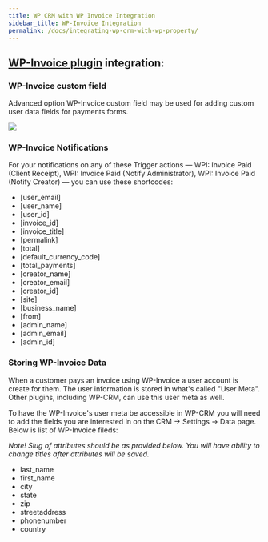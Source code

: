 ```yaml
---
title: WP CRM with WP Invoice Integration
sidebar_title: WP-Invoice Integration
permalink: /docs/integrating-wp-crm-with-wp-property/
---
```


## [WP-Invoice plugin](https://wp-invoice.github.io/docs/) integration:

### WP-Invoice custom field

Advanced option WP-Invoice custom field may be used for adding custom user data fields for payments forms.

![](https://storage.googleapis.com/media.usabilitydynamics.com/2016/10/crm-invoice-custom-fields.png)

### WP-Invoice Notifications

For your notifications on any of these Trigger actions — WPI: Invoice Paid (Client Receipt), WPI: Invoice Paid (Notify Administrator), WPI: Invoice Paid (Notify Creator) — you can use these shortcodes:

* [user_email] 
* [user_name] 
* [user_id] 
* [invoice_id] 
* [invoice_title] 
* [permalink] 
* [total]
* [default_currency_code] 
* [total_payments] 
* [creator_name] 
* [creator_email] 
* [creator_id] 
* [site] 
* [business_name]
* [from] 
* [admin_name]
* [admin_email]
* [admin_id]

### Storing WP-Invoice Data

When a customer pays an invoice using WP-Invoice a user account is create for them. The user information is stored in what's called "User Meta". Other plugins, including WP-CRM, can use this user meta as well. 

To have the WP-Invoice's user meta be accessible in WP-CRM you will need to add the fields you are interested in on the CRM -> Settings -> Data page. Below is list of WP-Invoice fileds:

_Note! Slug of attributes should be as provided below. You will have ability to change titles after attributes will be saved._

* last_name
* first_name
* city
* state
* zip
* streetaddress
* phonenumber
* country